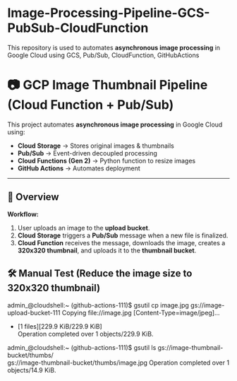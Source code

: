 # Image-Processing-Pipeline-GCS-PubSub-CloudFunction
This repository is used to automates **asynchronous image processing** in Google Cloud using GCS, Pub/Sub, CloudFunction, GitHubActions
# 📷 GCP Image Thumbnail Pipeline (Cloud Function + Pub/Sub)

This project automates **asynchronous image processing** in Google Cloud using:

- **Cloud Storage** → Stores original images & thumbnails
- **Pub/Sub** → Event-driven decoupled processing
- **Cloud Functions (Gen 2)** → Python function to resize images
- **GitHub Actions** → Automates deployment

---

## 🚀 Overview

**Workflow:**
1. User uploads an image to the **upload bucket**.
2. **Cloud Storage** triggers a **Pub/Sub** message when a new file is finalized.
3. **Cloud Function** receives the message, downloads the image, creates a **320x320 thumbnail**, and uploads it to the **thumbnail bucket**.

## 🛠 Manual Test (Reduce the image size to **320x320 thumbnail**)

admin_@cloudshell:~ (github-actions-111)$ gsutil cp image.jpg gs://image-upload-bucket-111
Copying file://image.jpg [Content-Type=image/jpeg]...
- [1 files][229.9 KiB/229.9 KiB]                                                
Operation completed over 1 objects/229.9 KiB.

admin_@cloudshell:~ (github-actions-111)$ gsutil ls gs://image-thumbnail-bucket/thumbs/                                                                                                                                                                                    
gs://image-thumbnail-bucket/thumbs/image.jpg
Operation completed over 1 objects/14.9 KiB.


  
